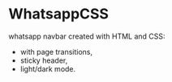 # WhatsappCSS

whatsapp navbar created with HTML and CSS:

- with page transitions,
- sticky header,
- light/dark mode.
